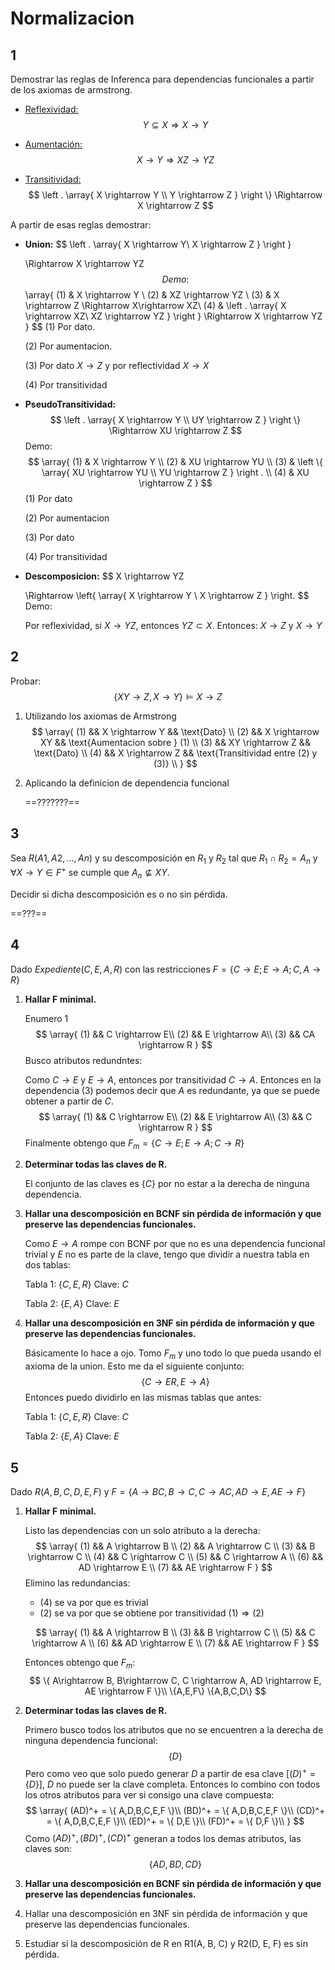 # Normalizacion

## 1

Demostrar las reglas de Inferenca para dependencias funcionales a partir de los axiomas de armstrong.

- <u>Reflexividad:</u>
  $$
  Y \subseteq X \Rightarrow X \rightarrow Y
  $$

- <u>Aumentación:</u>
  $$
  X \rightarrow Y \Rightarrow XZ \rightarrow YZ
  $$

- <u>Transitividad:</u>
  $$
  \left .
  	\array{
  	X \rightarrow Y \\
  	Y \rightarrow Z
  	}
  \right \}
  \Rightarrow 
  X \rightarrow Z
  $$

A partir de esas reglas demostrar:

- **Union:**
  $$
  \left .
  	\array{
  		X \rightarrow Y\\
  		X \rightarrow Z
  	}
  \right \}
  
  \Rightarrow 
  X \rightarrow YZ
  $$
  Demo:
  $$
  \array{
  	(1)	&	X \rightarrow Y \\
  	(2)	&	XZ \rightarrow YZ \\
  	(3) &	X \rightarrow Z  \Rightarrow X\rightarrow XZ\\
  	(4) &	\left . \array{
  					X \rightarrow XZ\\
  					XZ \rightarrow YZ
  					}
  			\right \} \Rightarrow X \rightarrow YZ
  }
  $$
  $(1)$ Por dato.

  $(2)$ Por aumentacion.

  $(3)$ Por dato $X \rightarrow Z$ y por reflectividad $X\rightarrow X$

  $(4)$ Por transitividad

- **PseudoTransitividad:**
  $$
  \left .
  	\array{
  		X \rightarrow Y \\
  		UY \rightarrow Z
  	}
  \right \}
  \Rightarrow XU \rightarrow Z
  $$
  Demo:
  $$
  \array{
  	(1)	&	X \rightarrow Y \\
  	(2)	&	XU \rightarrow YU \\
  	(3) &	\left \{
  				\array{
  					XU \rightarrow YU \\
  					YU \rightarrow Z
  				}
  			\right . \\
  	(4)	&	XU \rightarrow Z 
  }
  $$
  $(1)$ Por dato

  $(2)$ Por aumentacion

  $(3)$ Por dato

  $(4)$ Por transitividad

- **Descomposicion:**
  $$
  X \rightarrow YZ
  
  \Rightarrow
  \left\{
  	\array{
  		X \rightarrow Y \\
  		X \rightarrow Z
  	}
  \right.
  $$
  Demo:

  Por reflexividad, si $X \rightarrow YZ$, entonces $YZ \subset X$. Entonces: $X \rightarrow Z$ y $X\rightarrow Y$

## 2

Probar:
$$
\{XY \rightarrow Z, X\rightarrow Y\} \models X\rightarrow Z
$$

1. Utilizando los axiomas de Armstrong
   $$
   \array{
   	(1) && X \rightarrow Y && \text{Dato} \\
   	(2) && X \rightarrow XY && \text{Aumentacion sobre } (1) \\
   	(3) && XY \rightarrow Z && \text{Dato} \\
   	(4) && X \rightarrow Z && \text{Transitividad entre (2) y (3)} \\
   }
   $$

2. Aplicando la definicion de dependencia funcional

   ==???????==



## 3

Sea $R( A1, A2, \dots , An)$ y su descomposición en $R_1$ y $R_2$ tal que $R_1 \cap R_2 = A_n$ y $\forall X → Y \in F^+$ se cumple que $A_n \not \subseteq XY$. 

Decidir si dicha descomposición es o no sin pérdida.

==???==



## 4

Dado $Expediente(C, E, A, R)$ con las restricciones $F = \{ C→E; E→A; C,A→R\}$

1. **Hallar F minimal.**

   Enumero 1
   $$
   \array{
   	(1) && C \rightarrow E\\
   	(2) && E \rightarrow A\\
   	(3) && CA \rightarrow R
   }
   $$
   Busco atributos redundntes:

   Como $C \rightarrow E$ y $E \rightarrow A$, entonces por transitividad $C \rightarrow A$. Entonces en la dependencia $(3)$ podemos decir que $A$ es redundante, ya que se puede obtener a partir de $C$.
   $$
   \array{
   	(1) && C \rightarrow E\\
   	(2) && E \rightarrow A\\
   	(3) && C \rightarrow R
   }
   $$
   Finalmente obtengo que $F_m = \{ C\rightarrow E ; E \rightarrow A ; C \rightarrow R  \}$

2. **Determinar todas las claves de R.**

   El conjunto de las claves es $\{C\}$ por no estar a la derecha de ninguna dependencia.

3. **Hallar una descomposición en BCNF sin pérdida de información y que preserve las dependencias funcionales.**

   Como $E \rightarrow A$ rompe con BCNF por que no es una dependencia funcional trivial y $E$ no es parte de la clave, tengo que dividir a nuestra tabla en dos tablas:

   Tabla 1: $\{C, E,R\}$ Clave: $C$

   Tabla 2: $\{E,A\}$ Clave: $E$

4. **Hallar una descomposición en 3NF sin pérdida de información y que preserve las dependencias funcionales.**

   Básicamente lo hace a ojo. Tomo $F_m$ y uno todo lo que pueda usando el axioma de la union. Esto me da el siguiente conjunto:
   $$
   \{ C\rightarrow ER, E \rightarrow A \}
   $$
   Entonces puedo dividirlo en las mismas tablas que antes:

   Tabla 1: $\{C, E,R\}$ Clave: $C$

   Tabla 2: $\{E,A\}$ Clave: $E$



## 5

Dado $R(A, B, C, D, E, F)$ y $F = \{ A→BC, B→C, C→AC, AD→E, AE→F \}$ 

1. **Hallar F minimal.**

   Listo las dependencias  con un solo atributo a la derecha:
   $$
   \array{
   	(1) && A \rightarrow B \\
   	(2) && A \rightarrow C \\
   	(3) && B \rightarrow C \\
   	(4) && C \rightarrow C \\
   	(5) && C \rightarrow A \\
   	(6) && AD \rightarrow E \\
   	(7) && AE \rightarrow F
   }
   $$
   Elimino las redundancias:

   - $(4)$ se va por que es trivial
   - $(2)$ se va por que se obtiene por transitividad $(1) \Rightarrow (2)$

   $$
   \array{
   	(1) && A \rightarrow B \\
   	(3) && B \rightarrow C \\
   	(5) && C \rightarrow A \\
   	(6) && AD \rightarrow E \\
   	(7) && AE \rightarrow F
   }
   $$

   Entonces obtengo que $F_m$:
   $$
   \{ A\rightarrow B, B\rightarrow C, C \rightarrow A, AD \rightarrow E, AE \rightarrow F \}\\
   \{A,E,F\} \{A,B,C,D\}
   $$

2. **Determinar todas las claves de R.**

   Primero busco todos los atributos que no se encuentren a la derecha de ninguna dependencia funcional:
   $$
   \{D\}
   $$
   Pero como veo que solo puedo generar $D$ a partir de esa clave $[(D)^+=\{D\}]$, ${D}$ no puede ser la clave completa. Entonces lo combino con todos los otros atributos para ver si consigo una clave compuesta:
   $$
   \array{
   	(AD)^+ = \{ A,D,B,C,E,F \}\\
   	(BD)^+ = \{ A,D,B,C,E,F \}\\
   	(CD)^+ = \{ A,D,B,C,E,F \}\\
   	(ED)^+ = \{ D,E \}\\
   	(FD)^+ = \{ D,F \}\\
   }
   $$
   Como $(AD)^+, (BD)^+, (CD)^+$ generan a todos los demas atributos, las claves son:
   $$
   \{ AD, BD, CD \}
   $$

3. **Hallar una descomposición en BCNF sin pérdida de información y que preserve las dependencias funcionales.**

   

1. Hallar una descomposición en 3NF sin pérdida de información y que preserve las dependencias funcionales.
2. Estudiar si la descomposición de R en R1(A, B, C) y R2(D, E, F) es sin pérdida.





















